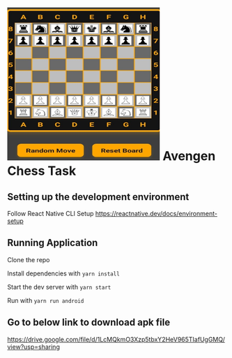 # <img src="./assets/ChessBoard.jpeg"  alt="Avengen Chess Board" width="350" height="350"> Avengen Chess Task

## **Setting up the development environment**

Follow React Native CLI Setup
https://reactnative.dev/docs/environment-setup

## Running Application

Clone the repo

Install dependencies with `yarn install`

Start the dev server with `yarn start`

Run with `yarn run android`

## Go to below link to download apk file

https://drive.google.com/file/d/1LcMQkmO3Xzp5tbxY2HeV965TIafUgGMQ/view?usp=sharing
